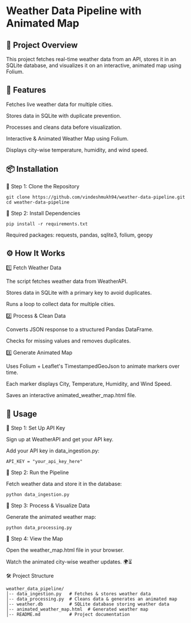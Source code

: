 
# Weather Data Pipeline with Animated Map

## 📌 Project Overview

This project fetches real-time weather data from an API, stores it in an SQLite database, and visualizes it on an interactive, animated map using Folium.

## 🚀 Features

Fetches live weather data for multiple cities.

Stores data in SQLite with duplicate prevention.

Processes and cleans data before visualization.

Interactive & Animated Weather Map using Folium.

Displays city-wise temperature, humidity, and wind speed.

## 📦 Installation

🔹 Step 1: Clone the Repository

```
git clone https://github.com/vindeshmukh94/weather-data-pipeline.git
cd weather-data-pipeline
```
🔹 Step 2: Install Dependencies

```pip install -r requirements.txt```

Required packages: requests, pandas, sqlite3, folium, geopy

## ⚙️ How It Works

1️⃣ Fetch Weather Data

The script fetches weather data from WeatherAPI.

Stores data in SQLite with a primary key to avoid duplicates.

Runs a loop to collect data for multiple cities.

2️⃣ Process & Clean Data

Converts JSON response to a structured Pandas DataFrame.

Checks for missing values and removes duplicates.

3️⃣ Generate Animated Map

Uses Folium + Leaflet's TimestampedGeoJson to animate markers over time.

Each marker displays City, Temperature, Humidity, and Wind Speed.

Saves an interactive animated_weather_map.html file.

## 🚀 Usage

🔹 Step 1: Set Up API Key

Sign up at WeatherAPI and get your API key.

Add your API key in data_ingestion.py:

```API_KEY = "your_api_key_here"```

🔹 Step 2: Run the Pipeline

Fetch weather data and store it in the database:

```python data_ingestion.py```

🔹 Step 3: Process & Visualize Data

Generate the animated weather map:

```python data_processing.py```

🔹 Step 4: View the Map

Open the weather_map.html file in your browser.

Watch the animated city-wise weather updates. 🌍⏳

🛠️ Project Structure
```
weather_data_pipeline/
│-- data_ingestion.py   # Fetches & stores weather data
│-- data_processing.py  # Cleans data & generates an animated map
│-- weather.db          # SQLite database storing weather data
│-- animated_weather_map.html  # Generated weather map
│-- README.md           # Project documentation
```

